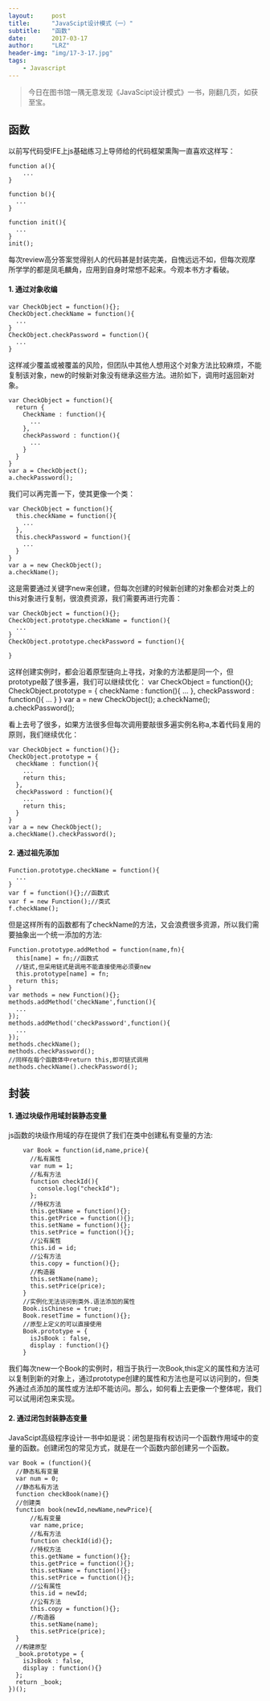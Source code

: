 ```yaml
---
layout:     post
title:      "JavaScipt设计模式（一）"
subtitle:   "函数"
date:       2017-03-17
author:     "LRZ"
header-img: "img/17-3-17.jpg"
tags:
    - Javascript
---
```


> 今日在图书馆一隅无意发现《JavaScipt设计模式》一书，刚翻几页，如获至宝。

## 函数
以前写代码受IFE上js基础练习上导师给的代码框架熏陶一直喜欢这样写：

    function a(){
        ...
    }

    function b(){
      ...
    }

    function init(){
      ...
    }
    init();


每次review高分答案觉得别人的代码甚是封装完美，自愧远远不如，但每次观摩所学学的都是凤毛麟角，应用到自身时常想不起来。今观本书方才看破。

#### 1. 通过对象收编    

    var CheckObject = function(){};
    CheckObject.checkName = function(){
      ...
    }
    CheckObject.checkPassword = function(){
      ...
    }
这样减少覆盖或被覆盖的风险，但团队中其他人想用这个对象方法比较麻烦，不能复制该对象，new的时候新对象没有继承这些方法。进阶如下，调用时返回新对象。  

    var CheckObject = function(){
      return {
        CheckName : function(){
          ...
        },
        checkPassword : function(){
          ...
        }
      }
    }
    var a = CheckObject();
    a.checkPassword();

我们可以再完善一下，使其更像一个类：

    var CheckObject = function(){
      this.checkName = function(){
        ...
      },
      this.checkPassword = function(){
        ...
      }
    }
    var a = new CheckObject();
    a.checkName();

这是需要通过关键字new来创建，但每次创建的时候新创建的对象都会对类上的this对象进行复制，很浪费资源，我们需要再进行完善：

    var CheckObject = function(){};
    CheckObject.prototype.checkName = function(){
      ...
    }
    CheckObject.prototype.checkPassword = function(){

    }

这样创建实例时，都会沿着原型链向上寻找，对象的方法都是同一个，但prototype敲了很多遍，我们可以继续优化：
    var CheckObject = function(){};
      CheckObject.prototype = {
        checkName : function(){
          ...
        },
        checkPassword : function(){
          ...
        }
      }
    var a = new CheckObject();
    a.checkName();
    a.checkPassword();

看上去号了很多，如果方法很多但每次调用要敲很多遍实例名称a,本着代码复用的原则，我们继续优化：

    var CheckObject = function(){};
    CheckObject.prototype = {
      checkName : function(){
        ...
        return this;
      },
      checkPassword : function(){
        ...
        return this;
      }
    }
    var a = new CheckObject();
    a.checkName().checkPassword();

#### 2. 通过祖先添加
    Function.prototype.checkName = function(){
      ...
    }
    var f = function(){};//函数式
    var f = new Function();//类式
    f.checkName();
但是这样所有的函数都有了checkName的方法，又会浪费很多资源，所以我们需要抽象出一个统一添加的方法:  

    Function.prototype.addMethod = function(name,fn){
      this[name] = fn;//函数式
      //链式,但采用链式是调用不能直接使用必须要new
      this.prototype[name] = fn;
      return this;
    }
    var methods = new Function(){};
    methods.addMethod('checkName',function(){
      ...
    });
    methods.addMethod('checkPassword',function(){
      ...
    });
    methods.checkName();
    methods.checkPassword();
    //同样在每个函数体中return this,即可链式调用
    methods.checkName().checkPassword();

## 封装
#### 1. 通过块级作用域封装静态变量
js函数的块级作用域的存在提供了我们在类中创建私有变量的方法:  

        var Book = function(id,name,price){
          //私有属性
          var num = 1;
          //私有方法
          function checkId(){
            console.log("checkId");
          };
          //特权方法
          this.getName = function(){};
          this.getPrice = function(){};
          this.setName = function(){};
          this.setPrice = function(){};
          //公有属性
          this.id = id;
          //公有方法
          this.copy = function(){};
          //构造器
          this.setName(name);
          this.setPrice(price);
        }
        //实例化无法访问到类外.语法添加的属性
        Book.isChinese = true;
        Book.resetTime = function(){};
        //原型上定义的可以直接使用
        Book.prototype = {
          isJsBook : false,
          display : function(){}
        }

我们每次new一个Book的实例时，相当于执行一次Book,this定义的属性和方法可以复制到新的对象上，通过prototype创建的属性和方法也是可以访问到的，但类外通过点添加的属性或方法却不能访问。那么，如何看上去更像一个整体呢，我们可以试用闭包来实现。
#### 2. 通过闭包封装静态变量
JavaScipt高级程序设计一书中如是说：闭包是指有权访问一个函数作用域中的变量的函数。创建闭包的常见方式，就是在一个函数内部创建另一个函数。

    var Book = (function(){
      //静态私有变量
      var num = 0;
      //静态私有方法
      function checkBook(name){}
      //创建类
      function book(newId,newName,newPrice){
          //私有变量
          var name,price;
          //私有方法
          function checkId(id){};
          //特权方法
          this.getName = function(){};
          this.getPrice = function(){};
          this.setName = function(){};
          this.setPrice = function(){};
          //公有属性
          this.id = newId;
          //公有方法
          this.copy = function(){};
          //构造器
          this.setName(name);
          this.setPrice(price);
      }
      //构建原型
      _book.prototype = {
        isJsBook : false,
        display : function(){}
      };
      return _book;
    })();
